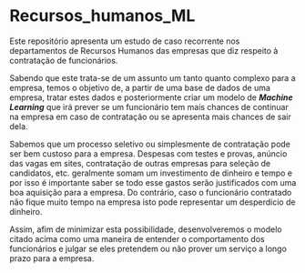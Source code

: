 # Recursos_humanos_ML

Este repositório apresenta um estudo de caso recorrente nos departamentos de Recursos Humanos das empresas que diz respeito à contratação de funcionários.

Sabendo que este trata-se de um assunto um tanto quanto complexo para a empresa, temos o objetivo de, a partir de uma base de dados de uma empresa, tratar estes dados e posteriormente criar um modelo de ***Machine Learning*** que irá prever se um funcionário tem mais chances de continuar na empresa em caso de contratação ou se apresenta mais chances de sair dela.

Sabemos que um processo seletivo ou simplesmente de contratação pode ser bem custoso para a empresa. Despesas com testes e provas, anúncio das vagas em sites, contratação de outras empresas para seleção de candidatos, etc. geralmente  somam um investimento de dinheiro e tempo e por isso é importante saber se todo esse gastos serão justificados com uma boa aquisição para a empresa. Do contrário, caso o funcionário contratado não fique muito tempo na empresa isto pode representar um desperdicio de dinheiro.

Assim, afim de minimizar esta possibilidade, desenvolveremos o modelo citado acima como uma maneira de entender o comportamento dos funcionários e julgar se eles pretendem ou não prover um serviço a longo prazo para a empresa.
